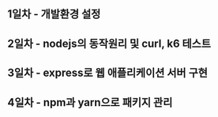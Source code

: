 ## 1일차 - 개발환경 설정
## 2일차 - nodejs의 동작원리 및 curl, k6 테스트
## 3일차 - express로 웹 애플리케이션 서버 구현
## 4일차 - npm과 yarn으로 패키지 관리
